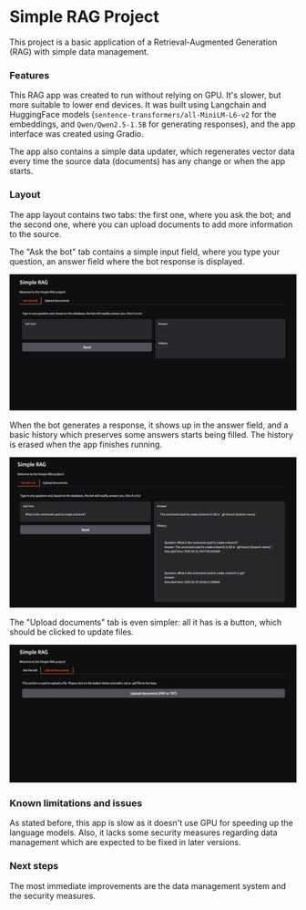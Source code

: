 # Simple RAG Project

This project is a basic application of a Retrieval-Augmented Generation (RAG) with simple data management.

### Features

This RAG app was created to run without relying on GPU. It's slower, but more suitable to lower end devices. It was built using Langchain and HuggingFace models (`sentence-transformers/all-MiniLM-L6-v2` for the embeddings, and `Qwen/Qwen2.5-1.5B` for generating responses), and the app interface was created using Gradio.

The app also contains a simple data updater, which regenerates vector data every time the source data (documents) has any change or when the app starts.

### Layout

The app layout contains two tabs: the first one, where you ask the bot; and the second one, where you can upload documents to add more information to the source.

The "Ask the bot" tab contains a simple input field, where you type your question, an answer field where the bot response is displayed.

![ask_the_bot_tab](img/app_tab_ask_the_bot.png)

When the bot generates a response, it shows up in the answer field, and a basic history which preserves some answers starts being filled. The history is erased when the app finishes running.

![bot_answer](img/app_tab_bot_answer.png)

The "Upload documents" tab is even simpler: all it has is a button, which should be clicked to update files.

![bot_answer](img/app_tab_upload.png)

### Known limitations and issues

As stated before, this app is slow as it doesn't use GPU for speeding up the language models. Also, it lacks some security measures regarding data management which are expected to be fixed in later versions.

### Next steps

The most immediate improvements are the data management system and the security measures. 

